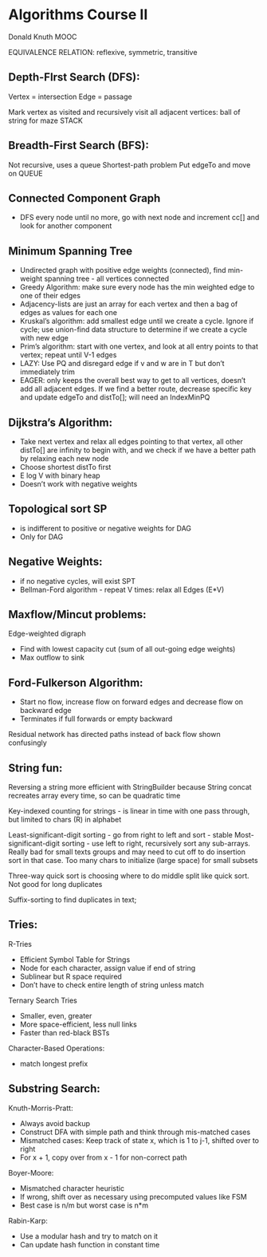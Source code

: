 # Algorithms Course II
Donald Knuth MOOC

EQUIVALENCE RELATION: reflexive, symmetric, transitive

## Depth-FIrst Search (DFS):
Vertex = intersection
Edge = passage

Mark vertex as visited and recursively visit all adjacent vertices: ball of string for maze
STACK

## Breadth-First Search (BFS):
Not recursive, uses a queue
Shortest-path problem
Put edgeTo and move on
QUEUE

## Connected Component Graph
- DFS every node until no more, go with next node and increment cc[] and look for another component

## Minimum Spanning Tree
- Undirected graph with positive edge weights (connected), find min-weight spanning tree - all vertices connected
- Greedy Algorithm: make sure every node has the min weighted edge to one of their edges
- Adjacency-lists are just an array for each vertex and then a bag of edges as values for each one
- Kruskal’s algorithm: add smallest edge until we create a cycle. Ignore if cycle; use union-find data structure to determine if we create a cycle with new edge 
- Prim’s algorithm: start with one vertex, and look at all entry points to that vertex; repeat until V-1 edges
- LAZY: Use PQ and disregard edge if v and w are in T but don’t immediately trim
- EAGER: only keeps the overall best way to get to all vertices, doesn’t add all adjacent edges. If we find a better route, decrease specific key and update edgeTo and distTo[]; will need an IndexMinPQ

## Dijkstra’s Algorithm:
- Take next vertex and relax all edges pointing to that vertex, all other distTo[] are infinity to begin with, and we check if we have a better path by relaxing each new node
- Choose shortest distTo first
- E log V with binary heap
- Doesn’t work with negative weights

## Topological sort SP 
- is indifferent to positive or negative weights for DAG
- Only for DAG
## Negative Weights:
- if no negative cycles, will exist SPT
- Bellman-Ford algorithm - repeat V times: relax all Edges (E*V)



## Maxflow/Mincut problems:
Edge-weighted digraph
- Find with lowest capacity cut (sum of all out-going edge weights)
- Max outflow to sink

## Ford-Fulkerson Algorithm:
- Start no flow, increase flow on forward edges and decrease flow on backward edge
- Terminates if full forwards or empty backward

Residual network has directed paths instead of back flow shown confusingly

## String fun:
Reversing a string more efficient with StringBuilder because String concat recreates array every time, so can be quadratic time

Key-indexed counting for strings - is linear in time with one pass through, but limited to chars (R) in alphabet

Least-significant-digit sorting - go from right to left and sort - stable 
Most-significant-digit sorting - use left to right, recursively sort any sub-arrays. Really bad for small texts groups and may need to cut off to do insertion sort in that case. Too many chars to initialize (large space) for small subsets

Three-way quick sort is choosing where to do middle split like quick sort. Not good for long duplicates

Suffix-sorting to find duplicates in text; 

## Tries:
R-Tries
- Efficient Symbol Table for Strings
- Node for each character, assign value if end of string
- Sublinear but R space required
- Don’t have to check entire length of string unless match

Ternary Search Tries
- Smaller, even, greater
- More space-efficient, less null links
- Faster than red-black BSTs

Character-Based Operations:
- match longest prefix


## Substring Search:

Knuth-Morris-Pratt:
- Always avoid backup
- Construct DFA with simple path and think through mis-matched cases
- Mismatched cases: Keep track of state x, which is 1 to j-1, shifted over to right
- For x + 1, copy over from x - 1 for non-correct path

Boyer-Moore:
- Mismatched character heuristic
- If wrong, shift over as necessary using precomputed values like FSM
- Best case is n/m but worst case is n*m

Rabin-Karp:
- Use a modular hash and try to match on it
- Can update hash function in constant time

